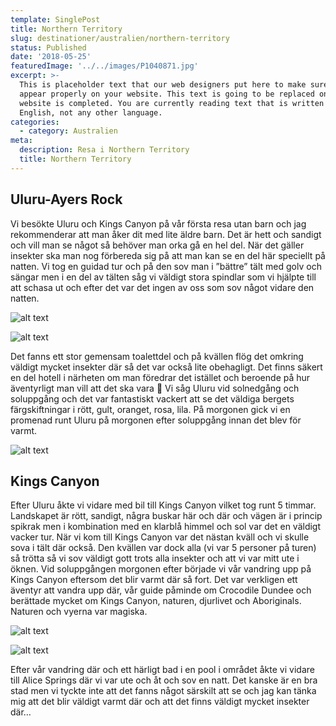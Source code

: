 ```yaml
---
template: SinglePost
title: Northern Territory
slug: destinationer/australien/northern-territory
status: Published
date: '2018-05-25'
featuredImage: '../../images/P1040871.jpg'
excerpt: >-
  This is placeholder text that our web designers put here to make sure words
  appear properly on your website. This text is going to be replaced once the
  website is completed. You are currently reading text that is written in
  English, not any other language.
categories:
  - category: Australien
meta:
  description: Resa i Northern Territory
  title: Northern Territory
---
```

## Uluru-Ayers Rock 

Vi besökte Uluru och Kings Canyon på vår första resa utan barn och jag rekommenderar att man åker dit med lite äldre barn. Det är hett och sandigt och vill man se något så behöver man orka gå en hel del. När det gäller insekter ska man nog förbereda sig på att man kan se en del här speciellt på natten. Vi tog en guidad tur och på den sov man i ”bättre” tält med golv och sängar men i en del av tälten såg vi väldigt stora spindlar som vi hjälpte till att schasa ut och efter det var det ingen av oss som sov något vidare den natten.

![alt text](/images/P1040871.jpg "Uluru i Northern Territory")

![alt text](/images/P1040853.jpg "Camping i Northern Territory")

Det fanns ett stor gemensam toalettdel och på kvällen flög det omkring väldigt mycket insekter där så det var också lite obehagligt. Det finns säkert en del hotell i närheten om man föredrar det istället och beroende på hur äventyrligt man vill att det ska vara  Vi såg Uluru vid solnedgång och soluppgång och det var fantastiskt vackert att se det väldiga bergets färgskiftningar i rött, gult, oranget, rosa, lila. På morgonen gick vi en promenad runt Uluru på morgonen efter soluppgång innan det blev för varmt.

![alt text](/images/P1040949.jpg "Camping i Northern Territory")

## Kings Canyon

Efter Uluru åkte vi vidare med bil till Kings Canyon vilket tog runt 5 timmar. Landskapet är rött, sandigt, några buskar här och där och vägen är i princip spikrak men i kombination med en klarblå himmel och sol var det en väldigt vacker tur. När vi kom till Kings Canyon var det nästan kväll och vi skulle sova i tält där också. Den kvällen var dock alla (vi var 5 personer på turen) så trötta så vi sov väldigt gott trots alla insekter och att vi var mitt ute i öknen. Vid soluppgången morgonen efter började vi vår vandring upp på Kings Canyon eftersom det blir varmt där så fort. Det var verkligen ett äventyr att vandra upp där, vår guide påminde om Crocodile Dundee och berättade mycket om Kings Canyon, naturen, djurlivet och Aboriginals. Naturen och vyerna var magiska.

![alt text](/images/P1050032.jpg "Kings Canyon i Northern Territory")

![alt text](/images/P1050038.jpg "Kings Canyon i Northern Territory")

Efter vår vandring där och ett härligt bad i en pool i området åkte vi vidare till Alice Springs där vi var ute och åt och sov en natt. Det kanske är en bra stad men vi tyckte inte att det fanns något särskilt att se och jag kan tänka mig att det blir väldigt varmt där och att det finns väldigt mycket insekter där…
